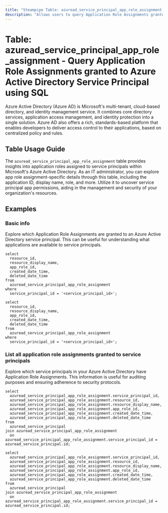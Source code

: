 ```yaml
---
title: "Steampipe Table: azuread_service_principal_app_role_assignment - Query Application Role Assignments granted to Azure Active Directory Service Principals using SQL"
description: "Allows users to query Application Role Assignments granted to an Azure Active Directory Service Principal, providing comprehensive details about each app role assignment including its application name, role, and more."
---
```


# Table: azuread_service_principal_app_role_assignment - Query Application Role Assignments granted to Azure Active Directory Service Principal using SQL

Azure Active Directory (Azure AD) is Microsoft's multi-tenant, cloud-based directory, and identity management service. It combines core directory services, application access management, and identity protection into a single solution. Azure AD also offers a rich, standards-based platform that enables developers to deliver access control to their applications, based on centralized policy and rules.

## Table Usage Guide

The `azuread_service_principal_app_role_assignment` table provides insights into application roles assigned to service principals within Microsoft's Azure Active Directory. As an IT administrator, you can explore app role assignment-specific details through this table, including the application ID, display name, role, and more. Utilize it to uncover service principal app permissions, aiding in the management and security of your organization's resources.

## Examples

### Basic info
Explore which Application Role Assignments are granted to an Azure Active Directory service principal. This can be useful for understanding what applications are available to service principals.

```sql+postgres
select
  resource_id,
  resource_display_name,
  app_role_id,
  created_date_time,
  deleted_date_time
from
  azuread_service_principal_app_role_assignment
where
  service_principal_id = '<service_principal_id>';
```

```sql+sqlite
select
  resource_id,
  resource_display_name,
  app_role_id,
  created_date_time,
  deleted_date_time
from
  azuread_service_principal_app_role_assignment
where
  service_principal_id = '<service_principal_id>';
```

### List all application role assignments granted to service principals
Explore which service principals in your Azure Active Directory have Application Role Assignments. This information is useful for auditing purposes and ensuring adherence to security protocols.

```sql+postgres
select
  azuread_service_principal_app_role_assignment.service_principal_id,
  azuread_service_principal_app_role_assignment.resource_id,
  azuread_service_principal_app_role_assignment.resource_display_name,
  azuread_service_principal_app_role_assignment.app_role_id,
  azuread_service_principal_app_role_assignment.created_date_time,
  azuread_service_principal_app_role_assignment.deleted_date_time
from
  azuread_service_principal
join azuread_service_principal_app_role_assignment
  on azuread_service_principal_app_role_assignment.service_principal_id = azuread_service_principal.id;
```

```sql+sqlite
select
  azuread_service_principal_app_role_assignment.service_principal_id,
  azuread_service_principal_app_role_assignment.resource_id,
  azuread_service_principal_app_role_assignment.resource_display_name,
  azuread_service_principal_app_role_assignment.app_role_id,
  azuread_service_principal_app_role_assignment.created_date_time,
  azuread_service_principal_app_role_assignment.deleted_date_time
from
  azuread_service_principal
join azuread_service_principal_app_role_assignment
  on azuread_service_principal_app_role_assignment.service_principal_id = azuread_service_principal.id;
```
